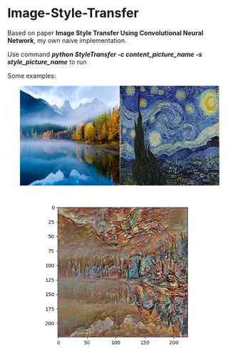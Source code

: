 # Image-Style-Transfer
Based on paper **Image Style Transfer Using Convolutional Neural Network**, my own naive implementation.

Use command ***python StyleTransfer -c content_picture_name -s style_picture_name*** to run 

Some examples:

<p align = 'center'>
  <img src="content0.jpg",width="300"/><img src="style0.jpg",width="300"/><img src="merge.jpg",width="400"/>
</p>
